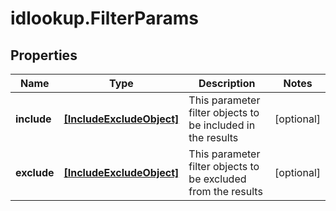 # idlookup.FilterParams

## Properties

Name | Type | Description | Notes
------------ | ------------- | ------------- | -------------
**include** | [**[IncludeExcludeObject]**](IncludeExcludeObject.md) | This parameter filter objects to be included in the results | [optional] 
**exclude** | [**[IncludeExcludeObject]**](IncludeExcludeObject.md) | This parameter filter objects to be excluded from the results | [optional] 


